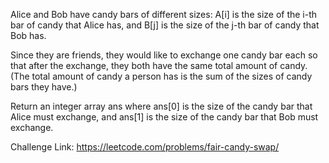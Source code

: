 Alice and Bob have candy bars of different sizes: A[i] is the size of the i-th bar of candy that Alice has, and B[j] is the size of the j-th bar of candy that Bob has.

Since they are friends, they would like to exchange one candy bar each so that after the exchange, they both have the same total amount of candy.  (The total amount of candy a person has is the sum of the sizes of candy bars they have.)

Return an integer array ans where ans[0] is the size of the candy bar that Alice must exchange, and ans[1] is the size of the candy bar that Bob must exchange.

Challenge Link: https://leetcode.com/problems/fair-candy-swap/

